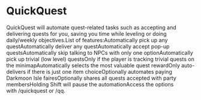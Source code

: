 # QuickQuest

QuickQuest will automate quest-related tasks such as accepting and delivering quests for you, saving you time while leveling or doing daily/weekly objectives.List of features:Automatically pick up any questAutomatically deliver any questAutomatically accept pop-up questsAutomatically skip talking to NPCs with only one optionAutomatically pick up trivial (low level) questsOnly if the player is tracking trivial quests on the minimapAutomatically selects the most valuable quest rewardOnly auto-delivers if there is just one item choiceOptionally automates paying Darkmoon Isle fairesOptionally shares all quests accepted with party membersHolding Shift will pause the automationAccess the options with /quickquest or /qq.
